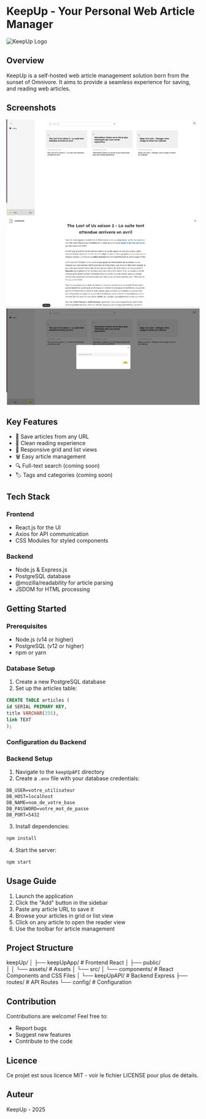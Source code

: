 # KeepUp - Your Personal Web Article Manager

![KeepUp Logo](path/to/logo.png)

## Overview
KeepUp is a self-hosted web article management solution born from the sunset of Omnivore. It aims to provide a seamless experience for saving, and reading web articles.

## Screenshots

<!-- Method 1: Local images in your repository -->
![Homepage](./screenshots/homepage.png)
![Reader View](./screenshots/reader.png)
![Add View](./screenshots/add.png)



## Key Features
- 📑 Save articles from any URL
- 🎯 Clean reading experience
- 📱 Responsive grid and list views
- 🗑️ Easy article management
- 🔍 Full-text search (coming soon)
- 🏷️ Tags and categories (coming soon)

## Tech Stack

### Frontend
- React.js for the UI
- Axios for API communication
- CSS Modules for styled components

### Backend
- Node.js & Express.js
- PostgreSQL database
- @mozilla/readability for article parsing
- JSDOM for HTML processing

## Getting Started

### Prerequisites
- Node.js (v14 or higher)
- PostgreSQL (v12 or higher)
- npm or yarn

### Database Setup
1. Create a new PostgreSQL database
2. Set up the articles table:
```sql
CREATE TABLE articles (
id SERIAL PRIMARY KEY,
title VARCHAR(255),
link TEXT
);
```


### Configuration du Backend
### Backend Setup
1. Navigate to the `keepUpAPI` directory
2. Create a `.env` file with your database credentials:
```
DB_USER=votre_utilisateur
DB_HOST=localhost
DB_NAME=nom_de_votre_base
DB_PASSWORD=votre_mot_de_passe
DB_PORT=5432
```
3. Install dependencies:
```bash
npm install
```
4. Start the server:
```bash
npm start
```


## Usage Guide
1. Launch the application
2. Click the "Add" button in the sidebar
3. Paste any article URL to save it
4. Browse your articles in grid or list view
5. Click on any article to open the reader view
6. Use the toolbar for article management

## Project Structure
keepUp/
│
├── keepUpApp/           # Frontend React
│   ├── public/         
│   │   └── assets/     # Assets
│   └── src/
│       └── components/ # React Components and CSS Files
│
└── keepUpAPI/          # Backend Express
    ├── routes/         # API Routes
    └── config/         # Configuration

## Contribution
Contributions are welcome! Feel free to:
- Report bugs
- Suggest new features
- Contribute to the code
## Licence
Ce projet est sous licence MIT - voir le fichier LICENSE pour plus de détails.

## Auteur
KeepUp - 2025

